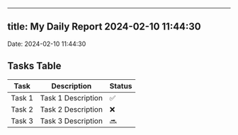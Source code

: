 
---
title: My Daily Report 2024-02-10 11:44:30
---

Date: 2024-02-10 11:44:30

## Tasks Table

| Task | Description | Status |
|------|-------------|--------|
| Task 1 | Task 1 Description | ✅ |
| Task 2 | Task 2 Description | ❌ |
| Task 3 | Task 3 Description | 🔜 |
